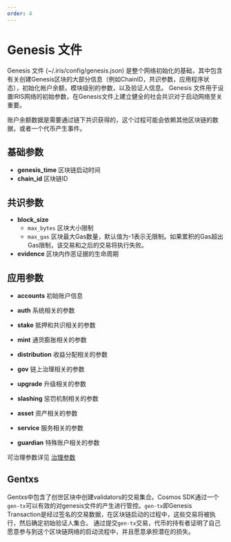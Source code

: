 ```yaml
---
order: 4
---
```


# Genesis 文件

Genesis 文件 (~/.iris/config/genesis.json) 是整个网络初始化的基础，其中包含有关创建Genesis区块的大部分信息（例如ChainID，共识参数，应用程序状态），初始化帐户余额，模块级别的参数，以及验证人信息。
Genesis 文件用于设置IRIS网络的初始参数，在Genesis文件上建立健全的社会共识对于启动网络至关重要。

账户余额数据是需要通过链下共识获得的，这个过程可能会依赖其他区块链的数据，或者一个代币产生事件。

## 基础参数

* **genesis_time** 区块链启动时间
* **chain_id**     区块链ID

## 共识参数

* **block_size**
  * `max_bytes` 区块大小限制
  * `max_gas` 区块最大Gas数量，默认值为-1表示无限制。如果累积的Gas超出Gas限制，该交易和之后的交易将执行失败。
* **evidence** 区块内作恶证据的生命周期

## 应用参数

* **accounts** 初始账户信息

* **auth** 系统相关的参数

* **stake** 抵押和共识相关的参数
  
* **mint**  通货膨胀相关的参数
  
* **distribution** 收益分配相关的参数

* **gov**  链上治理相关的参数
  
* **upgrade** 升级相关的参数

* **slashing** 惩罚机制相关的参数

* **asset**  资产相关的参数

* **service**  服务相关的参数

* **guardian** 特殊账户相关的参数

可治理参数详见 [治理参数](gov-params.md)

## Gentxs

Gentxs中包含了创世区块中创建validators的交易集合。Cosmos SDK通过一个`gen-tx`可以有效的对genesis文件的产生进行管控。`gen-tx`即Genesis Transaction是经过签名的交易数据，在区块链启动的过程中，这些交易将被执行，然后确定初始验证人集合。
通过提交`gen-tx`交易，代币的持有者证明了自己愿意参与到这个区块链网络的启动流程中，并且愿意承担潜在的损失。
